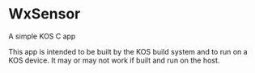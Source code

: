 
# WxSensor

A simple KOS C app

This app is intended to be built by the KOS build system and to run on a KOS
device. It may or may not work if built and run on the host.
